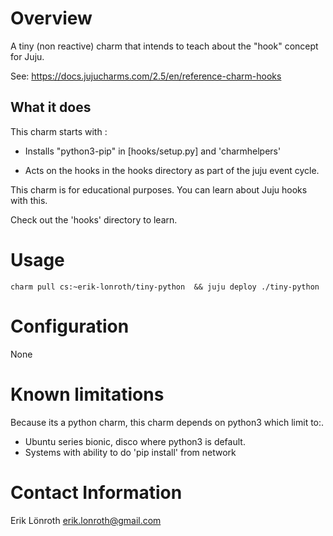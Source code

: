 # Overview

A tiny (non reactive) charm that intends to teach about the "hook" concept for Juju.

See: https://docs.jujucharms.com/2.5/en/reference-charm-hooks

## What it does
This charm starts with :
 * Installs "python3-pip" in [hooks/setup.py] and 'charmhelpers'

 * Acts on the hooks in the hooks directory as part of the juju event cycle.

This charm is for educational purposes. You can learn about Juju hooks with this.

Check out the 'hooks' directory to learn.

# Usage

```
charm pull cs:~erik-lonroth/tiny-python  && juju deploy ./tiny-python
```

# Configuration

None

# Known limitations

Because its a python charm, this charm depends on python3 which limit to:.

 * Ubuntu series bionic, disco where python3 is default.
 * Systems with ability to do 'pip install' from network

# Contact Information

Erik Lönroth <erik.lonroth@gmail.com>
